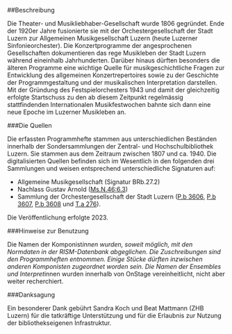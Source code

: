 ##Beschreibung

Die Theater- und Musikliebhaber-Gesellschaft wurde 1806 gegründet. Ende der 1920er Jahre fusionierte sie mit der Orchestergesellschaft der Stadt Luzern zur Allgemeinen Musikgesellschaft Luzern (heute Luzerner Sinfonieorchester). Die Konzertprogramme der angesprochenen Gesellschaften dokumentieren das rege Musikleben der Stadt Luzern während eineinhalb Jahrhunderten. Darüber hinaus dürften besonders die älteren Programme eine wichtige Quelle für musikgeschichtliche Fragen zur Entwicklung des allgemeinen Konzertrepertoires sowie zu der Geschichte der Programmgestaltung und der musikalischen Interpretation darstellen. Mit der Gründung des Festspielorchesters 1943 und damit der gleichzeitig erfolgte Startschuss zu den ab diesem Zeitpunkt regelmässig stattfindenden Internationalen Musikfestwochen bahnte sich dann eine neue Epoche im Luzerner Musikleben an.

###Die Quellen

Die erfassten Programmhefte stammen aus unterschiedlichen Beständen innerhalb der Sondersammlungen der Zentral- und Hochschulbibliothek Luzern. Sie stammen aus dem Zeitraum zwischen 1807 und ca. 1940. Die digitalisierten Quellen befinden sich im Wesentlich in den folgenden drei Sammlungen und weisen entsprechend unterschiedliche Signaturen auf: 
- Allgemeine Musikgesellschaft (Signatur BRb.27.2)
- Nachlass Gustav Arnold ([Ms.N.46:6.3](https://slsp-rzs.primo.exlibrisgroup.com/permalink/41SLSP_RZS/lim8q1/alma9914249263605505))
- Sammlung der Orchestergesellschaft der Stadt Luzern ([P.b 3606](https://slsp-rzs.primo.exlibrisgroup.com/permalink/41SLSP_RZS/lim8q1/alma9914390695705505), [P.b 3607](https://slsp-rzs.primo.exlibrisgroup.com/permalink/41SLSP_RZS/lim8q1/alma9914390695605505), [P.b 3608](https://slsp-rzs.primo.exlibrisgroup.com/permalink/41SLSP_RZS/lim8q1/alma9914390695505505) und [T.a 276](https://slsp-rzs.primo.exlibrisgroup.com/permalink/41SLSP_RZS/lim8q1/alma9914390695905505)). 

Die Veröffentlichung erfolgte 2023.

###Hinweise zur Benutzung

Die Namen der Komponist*innen wurden, soweit möglich, mit den Normdaten in der RISM-Datenbank abgeglichen. Die Zuschreibungen sind den Programmheften entnommen. Einige Stücke dürften inzwischen anderen Komponisten zugeordnet worden sein. Die Namen der Ensembles und Interpret*innen wurden innerhalb von OnStage vereinheitlicht, nicht aber weiter recherchiert. 

###Danksagung

Ein besonderer Dank gebührt Sandra Koch und Beat Mattmann (ZHB Luzern) für die tatkräftige Unterstützung und für die Erlaubnis zur Nutzung der bibliothekseigenen Infrastruktur.
